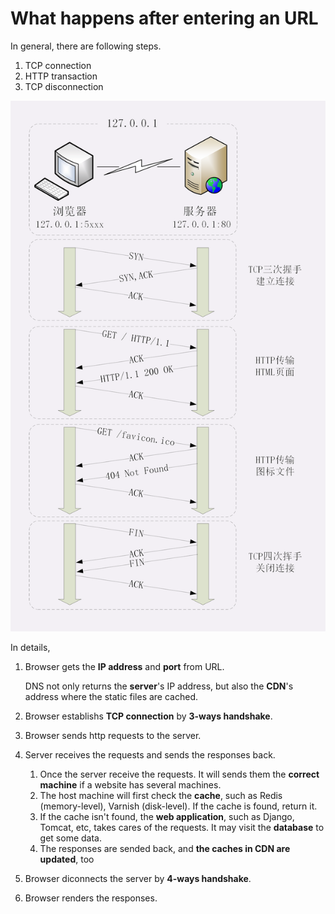 # What happens after entering an URL

In general, there are following steps.

1. TCP connection
2. HTTP transaction
3. TCP disconnection

![enter_url](./img/enter_url.png)

In details,

1. Browser gets the **IP address** and **port** from URL.

   DNS not only returns the **server**'s IP address, but also the **CDN**'s address where the static files are cached.

2. Browser establishs **TCP connection** by **3-ways handshake**.
3. Browser sends http requests to the server.
4. Server receives the requests and sends the responses back.

   1. Once the server receive the requests. It will sends them the **correct machine** if a website has several machines.
   2. The host machine will first check the **cache**, such as Redis (memory-level), Varnish (disk-level). If the cache is found, return it.
   3. If the cache isn't found, the **web application**, such as Django, Tomcat, etc, takes cares of the requests. It may visit the **database** to get some data.
   4. The responses are sended back, and **the caches in CDN are updated**, too

5. Browser diconnects the server by **4-ways handshake**.
6. Browser renders the responses.